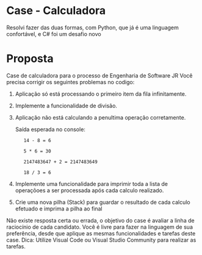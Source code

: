 # Case - Calculadora
Resolvi fazer das duas formas, com Python, que já é uma linguagem confortável, e C# foi um desafio novo

# Proposta 
Case de calculadora para o processo de Engenharia de Software JR
Você precisa corrigir os seguintes problemas no codigo:
  1. Aplicação só está processando o primeiro item da fila infinitamente.
  2. Implemente a funcionalidade de divisão.
  3. Aplicação não está calculando a penultima operação corretamente.
     
     	Saída esperada no console:
     
     		14 - 8 = 6
     
     		5 * 6 = 30
     
     		2147483647 + 2 = 2147483649
     
     		18 / 3 = 6

  5. Implemente uma funcionalidade para imprimir toda a lista de operaçõoes a ser processada após cada calculo realizado.
  6. Crie uma nova pilha (Stack) para guardar o resultado de cada calculo efetuado e imprima a pilha ao final


Não existe resposta certa ou errada, o objetivo do case é avaliar a linha de raciocínio de cada candidato.
Você é livre para fazer na linguagem de sua preferência, desde que aplique as mesmas funcionalidades e tarefas deste case.
Dica: Utilize Visual Code ou Visual Studio Community para realizar as tarefas.
